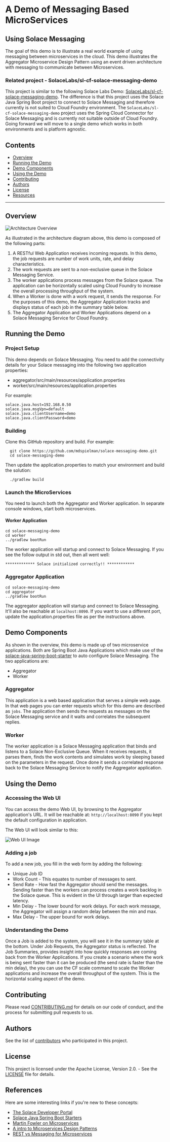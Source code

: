 # A Demo of Messaging Based MicroServices
## Using Solace Messaging

The goal of this demo is to illustrate a real world example of using messaging between microservices in the cloud. This demo illustrates the Aggregator Microservice Design Pattern using an event driven architecture with messaging to communicate between Microservices. 


### Related project - SolaceLabs/sl-cf-solace-messaging-demo

This project is similar to the following Solace Labs Demo: [SolaceLabs/sl-cf-solace-messaging-demo](https://github.com/SolaceLabs/sl-cf-solace-messaging-demo). The difference is that this project uses the Solace Java Spring Boot project to connect to Solace Messaging and therefore currently is not suited to Cloud Foundry environment. The `SolaceLabs/sl-cf-solace-messaging-demo` project uses the Spring Cloud Connector for Solace Messaging and is currently not suitable outside of Cloud Foundry. Going forward we will move to a single demo which works in both environments and is platform agnostic.

## Contents

* [Overview](#overview)
* [Running the Demo](#running-the-demo)
* [Demo Components](#demo-components)
* [Using the Demo](#using-the-demo)
* [Contributing](#contributing)
* [Authors](#authors)
* [License](#license)
* [Resources](#resources)

---

## Overview
 
![Architecture Overview](resources/demo-overview.png)

As illustrated in the architecture diagram above, this demo is composed of the following parts:

1. A RESTful Web Application receives incoming requests. In this demo, the job requests are number of work units, rate, and delay characteristics.
2. The work requests are sent to a non-exclusive queue in the Solace Messaging Service.
3. The worker applications process messages from the Solace queue. The application can be horizontally scaled using Cloud Foundry to increase the overall processing throughput of the system.
4. When a Worker is done with a work request, it sends the response. For the purposes of this demo, the Aggregator Application tracks and displays status of each job in the summary table below.
5. The Aggregator Application and Worker Applications depend on a Solace Messaging Service for Cloud Foundry.

## Running the Demo

### Project Setup

This demo depends on Solace Messaging. You need to add the connectivity details for your Solace messaging into the following two application properties:

* aggregator/src/main/resources/application.properties
* worker/src/main/resources/application.properties

For example: 

```
solace.java.host=192.168.0.50
solace.java.msgVpn=default
solace.java.clientUsername=demo 
solace.java.clientPassword=demo
```

### Building

Clone this GitHub repository and build. For example:

```
  git clone https://github.com/mdspielman/solace-messaging-demo.git
  cd solace-messaging-demo
```

Then update the application.properties to match your environment and build the solution:

```
  ./gradlew build
```

### Launch the MicroServices

You need to launch both the Aggregator and Worker application. In separate console windows, start both microservices.

#### Worker Application

```
cd solace-messaging-demo
cd worker
../gradlew bootRun
```

The worker application will startup and connect to Solace Messaging. If you see the follow output in std out, then all went well:

```
************* Solace initialized correctly!! ************
```

### Aggregator Application

```
cd solace-messaging-demo
cd aggregator
../gradlew bootRun
```

The aggregator application will startup and connect to Solace Messaging. It'll also be reachable at `localhost:8090`. If you want to use a different port, update the application.properties file as per the instructions above.
    
## Demo Components

As shown in the overview, this demo is made up of two microservice applications. Both are Spring Boot Java Applications which make use of the [solace-java-spring-boot-starter](https://github.com/SolaceLabs/solace-java-spring-boot) to auto configure Solace Messaging. The two applications are:

* Aggregator
* Worker

### Aggregator

This application is a web based application that serves a simple web page. In that web pages you can enter requests which for this demo are described as `jobs`. The application then sends the requests as messages on the Solace Messaging service and it waits and correlates the subsequent replies.

### Worker

The worker application is a Solace Messaging application that binds and listens to a Solace Non-Exclusive Queue. When it receives requests, it parses them, finds the work contents and simulates work by sleeping based on the parameters in the request. Once done it sends a correlated response back to the Solace Messaging Service to notify the Aggregator application.

## Using the Demo

### Accessing the Web UI

You can access the demo Web UI, by browsing to the Aggregator application's URL. It will be reachable at: `http://localhost:8090` if you kept the default configuration in application.

The Web UI will look similar to this:

![Web UI Image](resources/web-ui.png)

### Adding a job

To add a new job, you fill in the web form by adding the following:

* Unique Job ID
* Work Count - This equates to number of messages to sent.
* Send Rate - How fast the Aggregator should send the messages. Sending faster than the workers can process creates a work backlog in the Solace queue. This is evident in the UI through larger than expected latency. 
* Min Delay - The lower bound for work delays. For each work message, the Aggregator will assign a random delay between the min and max.
* Max Delay - The upper bound for work delays.

### Understanding the Demo

Once a Job is added to the system, you will see it in the summary table at the bottom. Under Job Requests, the Aggregator status is reflected. The Job Summaries, provides insight into how quickly responses are coming back from the Worker Applications. If you create a scenario where the work is being sent faster than it can be produced (the send rate is faster than the min delay), the you can use the CF scale command to scale the Worker applications and increase the overall throughput of the system. This is the horizontal scaling aspect of the demo.

## Contributing

Please read [CONTRIBUTING.md](CONTRIBUTING.md) for details on our code of conduct, and the process for submitting pull requests to us.

## Authors

See the list of [contributors](https://github.com/mdspielman/solace-messaging-demo/graphs/contributors) who participated in this project.

## License

This project is licensed under the Apache License, Version 2.0. - See the [LICENSE](LICENSE) file for details.

## References

Here are some interesting links if you're new to these concepts:

* [The Solace Developer Portal](http://dev.solacesystems.com/)
* [Solace Java Spring Boot Starters](https://solace.com/blog/devops/solace-java-meet-spring-boot-starters)
* [Martin Fowler on Microservices](http://martinfowler.com/articles/microservices.html)
* [A intro to Microservices Design Patterns](http://blog.arungupta.me/microservice-design-patterns/)
* [REST vs Messaging for Microservices](http://www.slideshare.net/ewolff/rest-vs-messaging-for-microservices)
